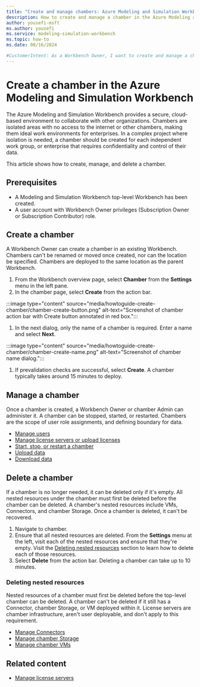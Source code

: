```yaml
---
title: "Create and manage chambers: Azure Modeling and Simulation Workbench"
description: How to create and manage a chamber in the Azure Modeling and Simulation Workbench.
author: yousefi-msft
ms.author: yousefi
ms.service: modeling-simulation-workbench
ms.topic: how-to
ms.date: 08/16/2024

#CustomerIntent: As a Workbench Owner, I want to create and manage a chamber to isolate users, workloads and data.
---
```

# Create a chamber in the Azure Modeling and Simulation Workbench

The Azure Modeling and Simulation Workbench provides a secure, cloud-based environment to collaborate with other organizations. Chambers are isolated areas with no access to the internet or other chambers, making them ideal work environments for enterprises. In a complex project where isolation is needed, a chamber should be created for each independent work group, or enterprise that requires confidentiality and control of their data.

This article shows how to create, manage, and delete a chamber.

## Prerequisites

* A Modeling and Simulation Workbench top-level Workbench has been created.
* A user account with Workbench Owner privileges (Subscription Owner or Subscription Contributor) role.

## Create a chamber

A Workbench Owner can create a chamber in an existing Workbench. Chambers can't be renamed or moved once created, nor can the location be specified. Chambers are deployed to the same location as the parent Workbench.

1. From the Workbench overview page, select **Chamber** from the **Settings** menu in the left pane.
1. In the chamber page, select **Create** from the action bar.

:::image type="content" source="media/howtoguide-create-chamber/chamber-create-button.png" alt-text="Screenshot of chamber action bar with Create button annotated in red box.":::

1. In the next dialog, only the name of a chamber is required. Enter a name and select **Next**.

:::image type="content" source="media/howtoguide-create-chamber/chamber-create-name.png" alt-text="Screenshot of chamber name dialog.":::

1. If prevalidation checks are successful, select **Create**. A chamber typically takes around 15 minutes to deploy.

## Manage a chamber

Once a chamber is created, a Workbench Owner or chamber Admin can administer it. A chamber can be stopped, started, or restarted. Chambers are the scope of user role assignments, and defining boundary for data.

* [Manage users](./how-to-guide-manage-users.md)
* [Manage license servers or upload licenses](./how-to-guide-licenses.md)
* [Start, stop, or restart a chamber](./how-to-guide-start-stop-restart.md)
* [Upload data](./how-to-guide-upload-data.md)
* [Download data](./how-to-guide-download-data.md)

## Delete a chamber

If a chamber is no longer needed, it can be deleted only if it's empty. All nested resources under the chamber must first be deleted before the chamber can be deleted. A chamber's nested resources include VMs, Connectors, and chamber Storage. Once a chamber is deleted, it can't be recovered.

1. Navigate to chamber.
1. Ensure that all nested resources are deleted. From the **Settings** menu at the left, visit each of the nested resources and ensure that they're empty. Visit the [Deleting nested resources](#deleting-nested-resources) section to learn how to delete each of those resources.
1. Select **Delete** from the action bar. Deleting a chamber can take up to 10 minutes.

### Deleting nested resources

Nested resources of a chamber must first be deleted before the top-level chamber can be deleted. A chamber can't be deleted if it still has a Connector, chamber Storage, or VM deployed within it. License servers are chamber infrastructure, aren't user deployable, and don't apply to this requirement.

* [Manage Connectors](./how-to-guide-set-up-networking.md)
* [Manage chamber Storage](./how-to-guide-manage-chamber-storage.md)
* [Manage chamber VMs](./how-to-guide-chamber-vm.md)

## Related content

* [Manage license servers](./how-to-guide-licenses.md)
